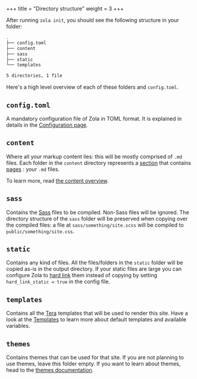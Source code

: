 +++
title = "Directory structure"
weight = 3
+++

After running `zola init`, you should see the following structure in your folder:


```bash
.
├── config.toml
├── content
├── sass
├── static
└── templates

5 directories, 1 file
```

Here's a high level overview of each of these folders and `config.toml`.

## `config.toml`
A mandatory configuration file of Zola in TOML format.
It is explained in details in the [Configuration page](@/documentation/getting-started/configuration.md).

## `content`
Where all your markup content lies: this will be mostly comprised of `.md` files.
Each folder in the `content` directory represents a [section](@/documentation/content/section.md)
that contains [pages](@/documentation/content/page.md) : your `.md` files.

To learn more, read [the content overview](@/documentation/content/overview.md).

## `sass`
Contains the [Sass](http://sass-lang.com) files to be compiled. Non-Sass files will be ignored.
The directory structure of the `sass` folder will be preserved when copying over the compiled files: a file at
`sass/something/site.scss` will be compiled to `public/something/site.css`.

## `static`
Contains any kind of files. All the files/folders in the `static` folder will be copied as-is in the output directory.
If your static files are large you can configure Zola to [hard link](https://en.wikipedia.org/wiki/Hard_link) them
instead of copying by setting `hard_link_static = true` in the config file.

## `templates`
Contains all the [Tera](https://tera.netlify.com) templates that will be used to render this site.
Have a look at the [Templates](@/documentation/templates/_index.md) to learn more about default templates
and available variables.

## `themes`
Contains themes that can be used for that site. If you are not planning to use themes, leave this folder empty.
If you want to learn about themes, head to the [themes documentation]().
